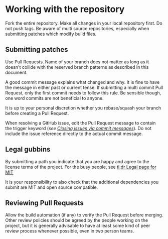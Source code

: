 # Working with the repository

Fork the entire repository. Make all changes in your local repository first. Do not push tags. Be aware of multi source
repositories, especially when submitting patches which modify build files.

## Submitting patches
 
Use Pull Requests. Name of your branch does not matter as long as it doesn't collide with the reserved branch patterns
as described in this document.

A good commit message explains what changed and why. It is fine to have the message in either past or current tense. If
submitting a multi commit Pull Request, only the first commit needs to follow this rule. Be sensible though, one word
commits are not beneficial to anyone.

It is up to your personal discretion whether you rebase/squash your branch before creating a Pull Request.

When resolving a GitHub issue, edit the Pull Request message to contain the trigger keyword (*see [Closing issues via commit messages](https://help.github.com/articles/closing-issues-via-commit-messages/)*).
Do not include the issue reference directly to the actual commit message.

## Legal gubbins

By submitting a path you indicate that you are happy and agree to the license terms of the project. For the busy people, 
see [tl;dr Legal page for MIT](https://tldrlegal.com/license/mit-license)

It is your responsibility to also check that the additional dependencies you submit are MIT and open source compatible.

## Reviewing Pull Requests

Allow the build automation (if any) to verify the Pull Request before merging. Other review policies should be agreed
by the people working on the project, but it is generally advisable to have at least some kind of peer review process
whenever possible, even in two person teams.